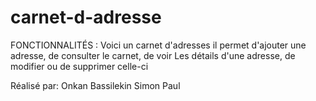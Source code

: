 # carnet-d-adresse
FONCTIONNALITÉS :
Voici un carnet d'adresses il permet d'ajouter 
une adresse, de consulter le carnet, de voir
Les détails d'une adresse, de modifier ou 
de supprimer celle-ci

Réalisé par:
Onkan Bassilekin Simon Paul

